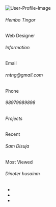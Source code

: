 <!DOCTYPE html>
<html lang="en">
<head>
  <link href="aboutme.html">
</head>
<body>

  <div class="page-content page-container" id="page-content">
    <div class="padding">
        <div class="row container d-flex justify-content-center">
            <div class="col-xl-6 col-md-12">
                <div class="card user-card-full">
                    <div class="row m-l-0 m-r-0">
                        <div class="col-sm-4 bg-c-lite-green user-profile">
                            <div class="card-block text-center text-white">
                                <div class="m-b-25"> <img src="https://img.icons8.com/bubbles/100/000000/user.png" class="img-radius" alt="User-Profile-Image"> </div>
                                <h6 class="f-w-600">Hembo Tingor</h6>
                                <p>Web Designer</p> <i class=" mdi mdi-square-edit-outline feather icon-edit m-t-10 f-16"></i>
                            </div>
                        </div>
                        <div class="col-sm-8">
                            <div class="card-block">
                                <h6 class="m-b-20 p-b-5 b-b-default f-w-600">Information</h6>
                                <div class="row">
                                    <div class="col-sm-6">
                                        <p class="m-b-10 f-w-600">Email</p>
                                        <h6 class="text-muted f-w-400">rntng@gmail.com</h6>
                                    </div>
                                    <div class="col-sm-6">
                                        <p class="m-b-10 f-w-600">Phone</p>
                                        <h6 class="text-muted f-w-400">98979989898</h6>
                                    </div>
                                </div>
                                <h6 class="m-b-20 m-t-40 p-b-5 b-b-default f-w-600">Projects</h6>
                                <div class="row">
                                    <div class="col-sm-6">
                                        <p class="m-b-10 f-w-600">Recent</p>
                                        <h6 class="text-muted f-w-400">Sam Disuja</h6>
                                    </div>
                                    <div class="col-sm-6">
                                        <p class="m-b-10 f-w-600">Most Viewed</p>
                                        <h6 class="text-muted f-w-400">Dinoter husainm</h6>
                                    </div>
                                </div>
                                <ul class="social-link list-unstyled m-t-40 m-b-10">
                                    <li><a href="#!" data-toggle="tooltip" data-placement="bottom" title="" data-original-title="facebook" data-abc="true"><i class="mdi mdi-facebook feather icon-facebook facebook" aria-hidden="true"></i></a></li>
                                    <li><a href="#!" data-toggle="tooltip" data-placement="bottom" title="" data-original-title="twitter" data-abc="true"><i class="mdi mdi-twitter feather icon-twitter twitter" aria-hidden="true"></i></a></li>
                                    <li><a href="#!" data-toggle="tooltip" data-placement="bottom" title="" data-original-title="instagram" data-abc="true"><i class="mdi mdi-instagram feather icon-instagram instagram" aria-hidden="true"></i></a></li>
                                </ul>
                            </div>
                        </div>
                    </div>
                </div>
            </div>
        </div>
    </div>
</div>

</body>
</html>